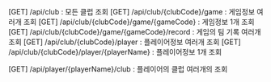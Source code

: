 [GET] /api/club : 모든 클럽 조회
[GET] /api/club/{clubCode}/game : 게임정보 여러개 조회
[GET] /api/club/{clubCode}/game/{gameCode} : 게임정보 1개 조회
[GET] /api/club/{clubCode}/game/{gameCode}/record : 게임의 팀 기록 여러개 조회
[GET] /api/club/{clubCode}/player : 플레이어정보 여러개 조회
[GET] /api/club/{clubCode}/player/{playerName} : 플레이어정보 1개 조회

[GET] /api/player/{playerName}/club : 플레이어의 클럽 여러개의 조회
